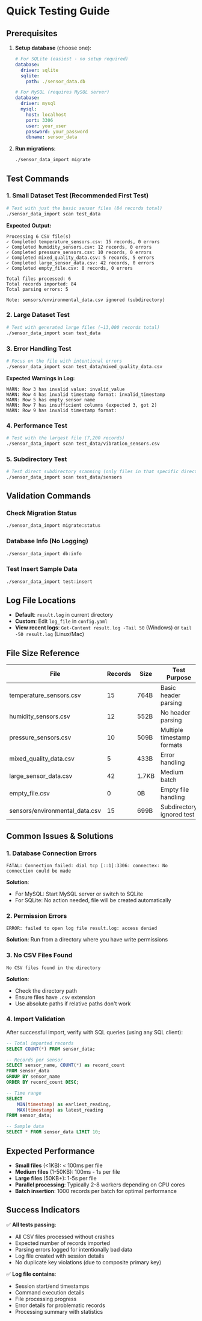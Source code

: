 # Quick Testing Guide

## Prerequisites

1. **Setup database** (choose one):
   ```yaml
   # For SQLite (easiest - no setup required)
   database:
     driver: sqlite
     sqlite:
       path: ./sensor_data.db
   
   # For MySQL (requires MySQL server)
   database:
     driver: mysql  
     mysql:
       host: localhost
       port: 3306
       user: your_user
       password: your_password
       dbname: sensor_data
   ```

2. **Run migrations**:
   ```bash
   ./sensor_data_import migrate
   ```

## Test Commands

### 1. Small Dataset Test (Recommended First Test)
```bash
# Test with just the basic sensor files (84 records total)
./sensor_data_import scan test_data
```

**Expected Output:**
```
Processing 6 CSV file(s)
✓ Completed temperature_sensors.csv: 15 records, 0 errors
✓ Completed humidity_sensors.csv: 12 records, 0 errors  
✓ Completed pressure_sensors.csv: 10 records, 0 errors
✓ Completed mixed_quality_data.csv: 5 records, 5 errors
✓ Completed large_sensor_data.csv: 42 records, 0 errors
✓ Completed empty_file.csv: 0 records, 0 errors

Total files processed: 6
Total records imported: 84
Total parsing errors: 5

Note: sensors/environmental_data.csv ignored (subdirectory)
```

### 2. Large Dataset Test
```bash  
# Test with generated large files (~13,000 records total)
./sensor_data_import scan test_data
```

### 3. Error Handling Test
```bash
# Focus on the file with intentional errors
./sensor_data_import scan test_data/mixed_quality_data.csv
```

**Expected Warnings in Log:**
```
WARN: Row 3 has invalid value: invalid_value
WARN: Row 4 has invalid timestamp format: invalid_timestamp
WARN: Row 5 has empty sensor name
WARN: Row 7 has insufficient columns (expected 3, got 2)
WARN: Row 9 has invalid timestamp format: 
```

### 4. Performance Test
```bash
# Test with the largest file (7,200 records)
./sensor_data_import scan test_data/vibration_sensors.csv
```

### 5. Subdirectory Test
```bash
# Test direct subdirectory scanning (only files in that specific directory)
./sensor_data_import scan test_data/sensors
```

## Validation Commands

### Check Migration Status
```bash
./sensor_data_import migrate:status
```

### Database Info (No Logging)
```bash
./sensor_data_import db:info
```

### Test Insert Sample Data
```bash
./sensor_data_import test:insert
```

## Log File Locations

- **Default**: `result.log` in current directory
- **Custom**: Edit `log_file` in `config.yaml`
- **View recent logs**: `Get-Content result.log -Tail 50` (Windows) or `tail -50 result.log` (Linux/Mac)

## File Size Reference

| File | Records | Size | Test Purpose |
|------|---------|------|--------------|
| temperature_sensors.csv | 15 | 764B | Basic header parsing |
| humidity_sensors.csv | 12 | 552B | No header parsing |
| pressure_sensors.csv | 10 | 509B | Multiple timestamp formats |
| mixed_quality_data.csv | 5 | 433B | Error handling |
| large_sensor_data.csv | 42 | 1.7KB | Medium batch |
| empty_file.csv | 0 | 0B | Empty file handling |
| sensors/environmental_data.csv | 15 | 699B | Subdirectory ignored test |

## Common Issues & Solutions

### 1. Database Connection Errors
```
FATAL: Connection failed: dial tcp [::1]:3306: connectex: No connection could be made
```
**Solution**: 
- For MySQL: Start MySQL server or switch to SQLite
- For SQLite: No action needed, file will be created automatically

### 2. Permission Errors
```
ERROR: failed to open log file result.log: access denied
```
**Solution**: Run from a directory where you have write permissions

### 3. No CSV Files Found
```
No CSV files found in the directory
```
**Solution**: 
- Check the directory path
- Ensure files have `.csv` extension
- Use absolute paths if relative paths don't work

### 4. Import Validation

After successful import, verify with SQL queries (using any SQL client):

```sql
-- Total imported records
SELECT COUNT(*) FROM sensor_data;

-- Records per sensor  
SELECT sensor_name, COUNT(*) as record_count 
FROM sensor_data 
GROUP BY sensor_name 
ORDER BY record_count DESC;

-- Time range
SELECT 
    MIN(timestamp) as earliest_reading,
    MAX(timestamp) as latest_reading 
FROM sensor_data;

-- Sample data
SELECT * FROM sensor_data LIMIT 10;
```

## Expected Performance

- **Small files** (<1KB): < 100ms per file
- **Medium files** (1-50KB): 100ms - 1s per file  
- **Large files** (50KB+): 1-5s per file
- **Parallel processing**: Typically 2-8 workers depending on CPU cores
- **Batch insertion**: 1000 records per batch for optimal performance

## Success Indicators

✅ **All tests passing**:
- All CSV files processed without crashes
- Expected number of records imported
- Parsing errors logged for intentionally bad data
- Log file created with session details
- No duplicate key violations (due to composite primary key)

✅ **Log file contains**:
- Session start/end timestamps  
- Command execution details
- File processing progress
- Error details for problematic records
- Processing summary with statistics
